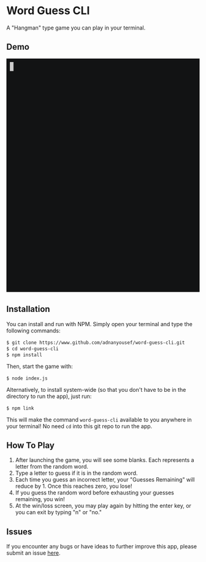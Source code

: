 # Word Guess CLI
A "Hangman" type game you can play in your terminal.

## Demo
<p align="center">
<img src="./demo2.gif">
</p>

## Installation
You can install and run with NPM. Simply open your terminal and type the following commands:
```
$ git clone https://www.github.com/adnanyousef/word-guess-cli.git
$ cd word-guess-cli
$ npm install
```
Then, start the game with:
```
$ node index.js
```
Alternatively, to install system-wide (so that you don't have to be in the directory to run the app), just run:
```
$ npm link
```
This will make the command `word-guess-cli` available to you anywhere in your terminal! No need `cd` into this git repo to run the app.

## How To Play
1. After launching the game, you will see some blanks. Each represents a letter from the random word.
2. Type a letter to guess if it is in the random word.
3. Each time you guess an incorrect letter, your "Guesses Remaining" will reduce by 1. Once this reaches zero, you lose!
4. If you guess the random word before exhausting your guesses remaining, you win!
5. At the win/loss screen, you may play again by hitting the enter key, or you can exit by typing "n" or "no."

## Issues
If you encounter any bugs or have ideas to further improve this app, please submit an issue [here](https://github.com/adnanyousef/word-guess-cli/issues).